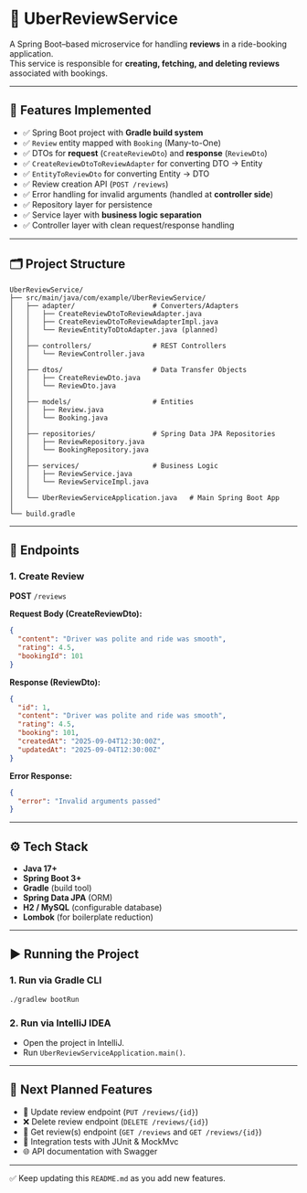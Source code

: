 # 🚖 UberReviewService  

A Spring Boot–based microservice for handling **reviews** in a ride-booking application.  
This service is responsible for **creating, fetching, and deleting reviews** associated with bookings.  

---

## 📌 Features Implemented  

- ✅ Spring Boot project with **Gradle build system**  
- ✅ `Review` entity mapped with `Booking` (Many-to-One)  
- ✅ DTOs for **request** (`CreateReviewDto`) and **response** (`ReviewDto`)  
- ✅ `CreateReviewDtoToReviewAdapter` for converting DTO → Entity  
- ✅ `EntityToReviewDto` for converting Entity → DTO  
- ✅ Review creation API (`POST /reviews`)  
- ✅ Error handling for invalid arguments (handled at **controller side**)  
- ✅ Repository layer for persistence  
- ✅ Service layer with **business logic separation**  
- ✅ Controller layer with clean request/response handling  

---

## 🗂️ Project Structure  

```
UberReviewService/
├── src/main/java/com/example/UberReviewService/
│   ├── adapter/                   # Converters/Adapters
│   │   ├── CreateReviewDtoToReviewAdapter.java
│   │   ├── CreateReviewDtoToReviewAdapterImpl.java
│   │   └── ReviewEntityToDtoAdapter.java (planned)
│   │
│   ├── controllers/               # REST Controllers
│   │   └── ReviewController.java
│   │
│   ├── dtos/                      # Data Transfer Objects
│   │   ├── CreateReviewDto.java
│   │   └── ReviewDto.java
│   │
│   ├── models/                    # Entities
│   │   ├── Review.java
│   │   └── Booking.java
│   │
│   ├── repositories/              # Spring Data JPA Repositories
│   │   ├── ReviewRepository.java
│   │   └── BookingRepository.java
│   │
│   ├── services/                  # Business Logic
│   │   ├── ReviewService.java
│   │   └── ReviewServiceImpl.java
│   │
│   └── UberReviewServiceApplication.java   # Main Spring Boot App
│
└── build.gradle
```

---

## 📜 Endpoints  

### 1. Create Review  
**POST** `/reviews`  

**Request Body (CreateReviewDto):**  
```json
{
  "content": "Driver was polite and ride was smooth",
  "rating": 4.5,
  "bookingId": 101
}
```

**Response (ReviewDto):**  
```json
{
  "id": 1,
  "content": "Driver was polite and ride was smooth",
  "rating": 4.5,
  "booking": 101,
  "createdAt": "2025-09-04T12:30:00Z",
  "updatedAt": "2025-09-04T12:30:00Z"
}
```

**Error Response:**  
```json
{
  "error": "Invalid arguments passed"
}
```

---

## ⚙️ Tech Stack  

- **Java 17+**  
- **Spring Boot 3+**  
- **Gradle** (build tool)  
- **Spring Data JPA** (ORM)  
- **H2 / MySQL** (configurable database)  
- **Lombok** (for boilerplate reduction)  

---

## ▶️ Running the Project  

### 1. Run via Gradle CLI  
```sh
./gradlew bootRun
```

### 2. Run via IntelliJ IDEA  
- Open the project in IntelliJ.  
- Run `UberReviewServiceApplication.main()`.  

---

## 📌 Next Planned Features  

- 🔄 Update review endpoint (`PUT /reviews/{id}`)  
- ❌ Delete review endpoint (`DELETE /reviews/{id}`)  
- 📖 Get review(s) endpoint (`GET /reviews` and `GET /reviews/{id}`)  
- 🧪 Integration tests with JUnit & MockMvc  
- 🌐 API documentation with Swagger  

---

✅ Keep updating this `README.md` as you add new features.  
